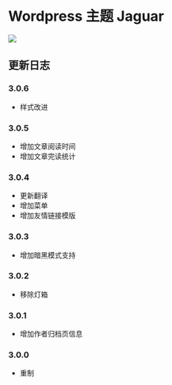 # Wordpress 主题 Jaguar

![](https://static.fatesinger.com/2025/06/4w7o99g1s7u5tjic.png)

## 更新日志

### 3.0.6

- 样式改进

### 3.0.5

- 增加文章阅读时间
- 增加文章完读统计

### 3.0.4

- 更新翻译
- 增加菜单
- 增加友情链接模版

### 3.0.3

- 增加暗黑模式支持

### 3.0.2

- 移除灯箱

### 3.0.1

- 增加作者归档页信息

### 3.0.0

- 重制
